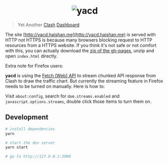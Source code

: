 <h1 align="center">
  <img src="https://user-images.githubusercontent.com/1166872/47954055-97e6cb80-dfc0-11e8-991f-230fd40481e5.png" alt="yacd">
</h1>

> Yet Another [Clash](https://github.com/Dreamacro/clash) [Dashboard](https://github.com/Dreamacro/clash-dashboard)

The site [http://yacd.haishan.me](http://yacd.haishan.me) is served with HTTP not HTTPS is because many browsers blocking request to HTTP resources from a HTTPS website. If you think it's not safe or not comfort with this, you can actually download the [zip of the gh-pages](https://github.com/haishanh/yacd/archive/gh-pages.zip), unzip and open `index.html` directly.

Extra note for Firefox users:

**yacd** is using the [Fetch (Web) API][fetch-api] to stream chunked API response from Clash to draw the traffic chart. But currently the streaming feature in Firefox needs to be turned on manually. Here is how to:

Visit `about:config`, search for `dom.streams.enabled` and `javascript.options.streams`, double click those items to turn them on.

[fetch-api]: https://developer.mozilla.org/en-US/docs/Web/API/Fetch_API

## Development

```sh
# install dependencies
yarn

# start the dev server
yarn start

# go to http://127.0.0.1:3000
```
